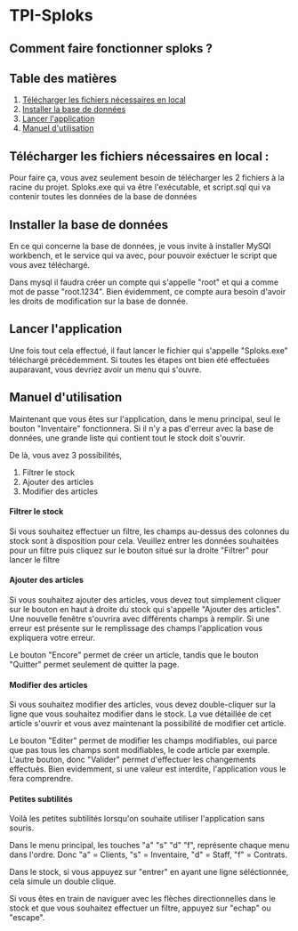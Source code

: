# TPI-Sploks

## Comment faire fonctionner sploks  ?

## Table des matières
1. [Télécharger les fichiers nécessaires en local](#1)
2. [Installer la base de données](#2)
3. [Lancer l'application](#3)
4. [Manuel d'utilisation](#4)


## Télécharger les fichiers nécessaires en local : <a name="1"></a>
Pour faire ça, vous avez seulement besoin de télécharger les 2 fichiers à la racine du projet.
Sploks.exe qui va être l'exécutable, et script.sql qui va contenir toutes les données de la base de données

## Installer la base de données <a name="2"></a>
En ce qui concerne la base de données, je vous invite à installer MySQl workbench, et le service qui va avec,
pour pouvoir exéctuer le script que vous avez téléchargé.

Dans mysql il faudra créer un compte qui s'appelle "root" et qui a comme mot de passe "root.1234".
Bien évidemment, ce compte aura besoin d'avoir les droits de modification sur la base de donnée.

## Lancer l'application <a name="3"></a>
Une fois tout cela effectué, il faut lancer le fichier qui s'appelle "Sploks.exe" téléchargé précédemment.
Si toutes les étapes ont bien été effectuées auparavant, vous devriez avoir un menu qui s'ouvre.

## Manuel d'utilisation <a name="4"></a>
Maintenant que vous êtes sur l'application, dans le menu principal, seul le bouton "Inventaire" fonctionnera.
Si il n'y a pas d'erreur avec la base de données, une grande liste qui contient tout le stock doit s'ouvrir.

De là, vous avez 3 possibilités,

1. Filtrer le stock
2. Ajouter des articles
3. Modifier des articles

#### Filtrer le stock
Si vous souhaitez effectuer un filtre, les champs au-dessus des colonnes du stock sont à disposition pour cela.
Veuillez entrer les données souhaitées pour un filtre puis cliquez sur le bouton situé sur la droite "Filtrer"
pour lancer le filtre

#### Ajouter des articles
Si vous souhaitez ajouter des articles, vous devez tout simplement cliquer sur le bouton en haut à droite du stock
qui s'appelle "Ajouter des articles".
Une nouvelle fenêtre s'ouvrira avec différents champs à remplir. Si une erreur est présente sur le remplissage 
des champs l'application vous expliquera votre erreur.

Le bouton "Encore" permet de créer un article, tandis que le bouton "Quitter" permet seulement de quitter la page.

#### Modifier des articles
Si vous souhaitez modifier des articles, vous devez double-cliquer sur la ligne que vous souhaitez modifier dans le stock.
La vue détaillée de cet article s'ouvrir et vous avez maintenant la possibilité de modifier cet article.

Le bouton "Editer" permet de modifier les champs modifiables, oui parce que pas tous les champs sont modifiables, 
le code article par exemple. L'autre bouton, donc "Valider" permet d'effectuer les changements effectués. Bien evidemment,
si une valeur est interdite, l'application vous le fera comprendre.


#### Petites subtilités
Voilà les petites subtilités lorsqu'on souhaite utiliser l'application sans souris.

Dans le menu principal, les touches "a" "s" "d" "f", représente chaque menu dans l'ordre.
Donc "a" = Clients, "s" = Inventaire, "d" = Staff, "f" = Contrats.

Dans le stock, si vous appuyez sur "entrer" en ayant une ligne séléctionnée, cela simule un double clique.

Si vous êtes en train de naviguer avec les flèches directionnelles dans le stock et que vous souhaitez effectuer un filtre,
appuyez sur "echap" ou "escape".
